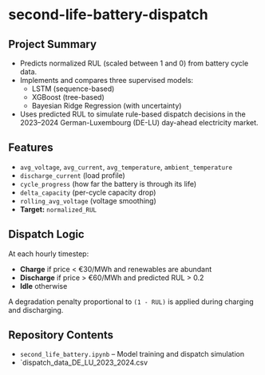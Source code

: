 # second-life-battery-dispatch

##  Project Summary

- Predicts normalized RUL (scaled between 1 and 0) from battery cycle data.
- Implements and compares three supervised models:
  - LSTM (sequence-based)
  - XGBoost (tree-based)
  - Bayesian Ridge Regression (with uncertainty)
- Uses predicted RUL to simulate rule-based dispatch decisions in the 2023–2024 German-Luxembourg (DE-LU) day-ahead electricity market.

##  Features

- `avg_voltage`, `avg_current`, `avg_temperature`, `ambient_temperature`
- `discharge_current` (load profile)
- `cycle_progress` (how far the battery is through its life)
- `delta_capacity` (per-cycle capacity drop)
- `rolling_avg_voltage` (voltage smoothing)
- **Target:** `normalized_RUL`

##  Dispatch Logic

At each hourly timestep:
- **Charge** if price < €30/MWh and renewables are abundant
- **Discharge** if price > €60/MWh and predicted RUL > 0.2
- **Idle** otherwise

A degradation penalty proportional to `(1 - RUL)` is applied during charging and discharging.

##  Repository Contents

- `second_life_battery.ipynb` – Model training and dispatch simulation
- `dispatch_data_DE_LU_2023_2024.csv
